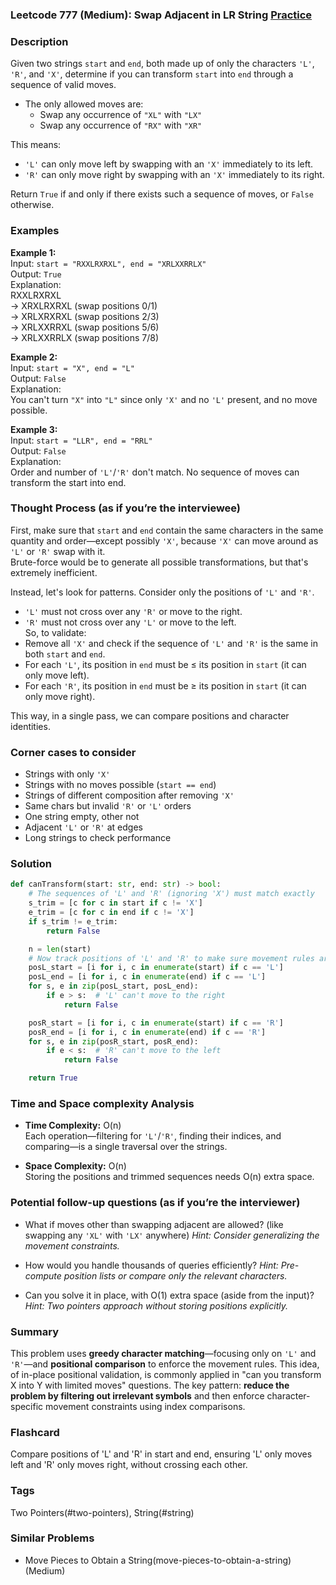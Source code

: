 ### Leetcode 777 (Medium): Swap Adjacent in LR String [Practice](https://leetcode.com/problems/swap-adjacent-in-lr-string)

### Description  
Given two strings `start` and `end`, both made up of only the characters `'L'`, `'R'`, and `'X'`, determine if you can transform `start` into `end` through a sequence of valid moves.  
- The only allowed moves are:
  - Swap any occurrence of `"XL"` with `"LX"`
  - Swap any occurrence of `"RX"` with `"XR"`
  
This means:
- `'L'` can only move left by swapping with an `'X'` immediately to its left.
- `'R'` can only move right by swapping with an `'X'` immediately to its right.

Return `True` if and only if there exists such a sequence of moves, or `False` otherwise.

### Examples  

**Example 1:**  
Input: `start = "RXXLRXRXL", end = "XRLXXRRLX"`  
Output: `True`  
Explanation:  
RXXLRXRXL  
→ XRXLRXRXL (swap positions 0/1)  
→ XRLXRXRXL (swap positions 2/3)  
→ XRLXXRRXL (swap positions 5/6)  
→ XRLXXRRLX (swap positions 7/8)  

**Example 2:**  
Input: `start = "X", end = "L"`  
Output: `False`  
Explanation:  
You can't turn `"X"` into `"L"` since only `'X'` and no `'L'` present, and no move possible.

**Example 3:**  
Input: `start = "LLR", end = "RRL"`  
Output: `False`  
Explanation:  
Order and number of `'L'`/`'R'` don't match. No sequence of moves can transform the start into end.

### Thought Process (as if you’re the interviewee)  

First, make sure that `start` and `end` contain the same characters in the same quantity and order—except possibly `'X'`, because `'X'` can move around as `'L'` or `'R'` swap with it.  
Brute-force would be to generate all possible transformations, but that's extremely inefficient.

Instead, let's look for patterns. Consider only the positions of `'L'` and `'R'`.  
- `'L'` must not cross over any `'R'` or move to the right.  
- `'R'` must not cross over any `'L'` or move to the left.  
So, to validate:
- Remove all `'X'` and check if the sequence of `'L'` and `'R'` is the same in both `start` and `end`.
- For each `'L'`, its position in `end` must be ≤ its position in `start` (it can only move left).
- For each `'R'`, its position in `end` must be ≥ its position in `start` (it can only move right).

This way, in a single pass, we can compare positions and character identities.

### Corner cases to consider  
- Strings with only `'X'`  
- Strings with no moves possible (`start == end`)  
- Strings of different composition after removing `'X'`  
- Same chars but invalid `'R'` or `'L'` orders  
- One string empty, other not  
- Adjacent `'L'` or `'R'` at edges  
- Long strings to check performance

### Solution

```python
def canTransform(start: str, end: str) -> bool:
    # The sequences of 'L' and 'R' (ignoring 'X') must match exactly
    s_trim = [c for c in start if c != 'X']
    e_trim = [c for c in end if c != 'X']
    if s_trim != e_trim:
        return False

    n = len(start)
    # Now track positions of 'L' and 'R' to make sure movement rules are followed
    posL_start = [i for i, c in enumerate(start) if c == 'L']
    posL_end = [i for i, c in enumerate(end) if c == 'L']
    for s, e in zip(posL_start, posL_end):
        if e > s:  # 'L' can't move to the right
            return False

    posR_start = [i for i, c in enumerate(start) if c == 'R']
    posR_end = [i for i, c in enumerate(end) if c == 'R']
    for s, e in zip(posR_start, posR_end):
        if e < s:  # 'R' can't move to the left
            return False

    return True
```

### Time and Space complexity Analysis  

- **Time Complexity:** O(n)  
  Each operation—filtering for `'L'`/`'R'`, finding their indices, and comparing—is a single traversal over the strings.

- **Space Complexity:** O(n)  
  Storing the positions and trimmed sequences needs O(n) extra space.

### Potential follow-up questions (as if you’re the interviewer)  

- What if moves other than swapping adjacent are allowed? (like swapping any `'XL'` with `'LX'` anywhere)
  *Hint: Consider generalizing the movement constraints.*

- How would you handle thousands of queries efficiently?
  *Hint: Pre-compute position lists or compare only the relevant characters.*

- Can you solve it in place, with O(1) extra space (aside from the input)?
  *Hint: Two pointers approach without storing positions explicitly.*

### Summary
This problem uses **greedy character matching**—focusing only on `'L'` and `'R'`—and **positional comparison** to enforce the movement rules. This idea, of in-place positional validation, is commonly applied in "can you transform X into Y with limited moves" questions. The key pattern: **reduce the problem by filtering out irrelevant symbols** and then enforce character-specific movement constraints using index comparisons.


### Flashcard
Compare positions of 'L' and 'R' in start and end, ensuring 'L' only moves left and 'R' only moves right, without crossing each other.

### Tags
Two Pointers(#two-pointers), String(#string)

### Similar Problems
- Move Pieces to Obtain a String(move-pieces-to-obtain-a-string) (Medium)